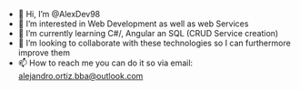 - 👋 Hi, I’m @AlexDev98
- 👀 I’m interested in Web Development as well as web Services
- 🌱 I’m currently learning C#/, Angular an SQL (CRUD Service creation)
- 💞️ I’m looking to collaborate with these technologies so I can furthermore improve them
- 📫 How to reach me you can do it so via email: alejandro.ortiz.bba@outlook.com

<!---
AlexDev98/AlexDev98 is a ✨ special ✨ repository because its `README.md` (this file) appears on your GitHub profile.
You can click the Preview link to take a look at your changes.
--->
